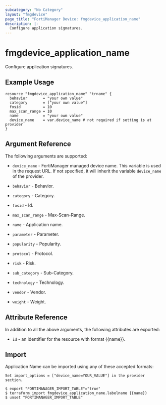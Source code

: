```yaml
---
subcategory: "No Category"
layout: "fmgdevice"
page_title: "FortiManager Device: fmgdevice_application_name"
description: |-
  Configure application signatures.
---
```


# fmgdevice_application_name
Configure application signatures.

## Example Usage

```hcl
resource "fmgdevice_application_name" "trname" {
  behavior       = "your own value"
  category       = ["your own value"]
  fosid          = 10
  max_scan_range = 10
  name           = "your own value"
  device_name    = var.device_name # not required if setting is at provider
}
```

## Argument Reference


The following arguments are supported:

* `device_name` - FortiManager managed device name. This variable is used in the request URL. If not specified, it will inherit the variable `device_name` of the provider.

* `behavior` - Behavior.
* `category` - Category.
* `fosid` - Id.
* `max_scan_range` - Max-Scan-Range.
* `name` - Application name.
* `parameter` - Parameter.
* `popularity` - Popularity.
* `protocol` - Protocol.
* `risk` - Risk.
* `sub_category` - Sub-Category.
* `technology` - Technology.
* `vendor` - Vendor.
* `weight` - Weight.


## Attribute Reference

In addition to all the above arguments, the following attributes are exported:
* `id` - an identifier for the resource with format {{name}}.

## Import

Application Name can be imported using any of these accepted formats:
```
Set import_options = ["device_name=YOUR_VALUE"] in the provider section.

$ export "FORTIMANAGER_IMPORT_TABLE"="true"
$ terraform import fmgdevice_application_name.labelname {{name}}
$ unset "FORTIMANAGER_IMPORT_TABLE"
```

